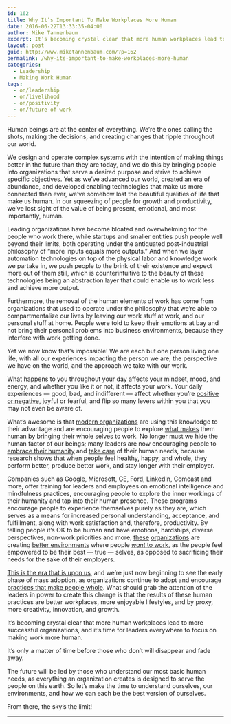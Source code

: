 ```yaml
---
id: 162
title: Why It’s Important To Make Workplaces More Human
date: 2016-06-22T13:33:35-04:00
author: Mike Tannenbaum
excerpt: It’s becoming crystal clear that more human workplaces lead to more successful organizations, and it’s time for leaders everywhere to focus on making work more human.
layout: post
guid: http://www.miketannenbaum.com/?p=162
permalink: /why-its-important-to-make-workplaces-more-human
categories:
  - Leadership
  - Making Work Human
tags:
  - on/leadership
  - on/livelihood
  - on/positivity
  - on/future-of-work
---
```

<div class="section-inner layoutSingleColumn">
<p id="31d5" class="graf--p graf-after--figure">Human beings are at the center of everything. We’re the ones calling the shots, making the decisions, and creating changes that ripple throughout our world.</p>
<p id="f85e" class="graf--p graf-after--p">We design and operate complex systems with the intention of making things better in the future than they are today, and we do this by bringing people into organizations that serve a desired purpose and strive to achieve specific objectives. Yet as we’ve advanced our world, created an era of abundance, and developed enabling technologies that make us more connected than ever, we’ve somehow lost the beautiful qualities of life that make us human. In our squeezing of people for growth and productivity, we’ve lost sight of the value of being present, emotional, and most importantly, human.</p>
<p id="0cea" class="graf--p graf-after--p">Leading organizations have become bloated and overwhelming for the people who work there, while startups and smaller entities push people well beyond their limits, both operating under the antiquated post-industrial philosophy of “more inputs equals more outputs.” And when we layer automation technologies on top of the physical labor and knowledge work we partake in, we push people to the brink of their existence and expect more out of them still, which is counterintuitive to the beauty of these technologies being an abstraction layer that could enable us to work less and achieve more output.</p>
<p id="bda2" class="graf--p graf-after--p">Furthermore, the removal of the human elements of work has come from organizations that used to operate under the philosophy that we’re able to compartmentalize our lives by leaving our work stuff at work, and our personal stuff at home. People were told to keep their emotions at bay and not bring their personal problems into business environments, because they interfere with work getting done.</p>
<p id="d7b4" class="graf--p graf-after--p">Yet we now know that’s impossible! We are each but one person living one life, with all our experiences impacting the person we are, the perspective we have on the world, and the approach we take with our work.</p>
<p id="22cb" class="graf--p graf-after--p">What happens to you throughout your day affects your mindset, mood, and energy, and whether you like it or not, it affects your work. Your daily experiences — good, bad, and indifferent — affect whether you’re <a class="markup--anchor markup--p-anchor" href="https://medium.com/enjoy-humanity/mindset-grow-your-potential-with-positive-perspectives-66dab7e7580d" data-href="https://medium.com/enjoy-humanity/mindset-grow-your-potential-with-positive-perspectives-66dab7e7580d">positive or negative</a>, joyful or fearful, and flip so many levers within you that you may not even be aware of.</p>
<p id="e31a" class="graf--p graf-after--p">What’s awesome is that <a class="markup--anchor markup--p-anchor" href="http://nymag.com/thecut/2016/04/etsy-capitalism-c-v-r.html" rel="nofollow" data-href="http://nymag.com/thecut/2016/04/etsy-capitalism-c-v-r.html">modern organizations</a> are using this knowledge to their advantage and are encouraging people to explore <a class="markup--anchor markup--p-anchor" href="https://www.washingtonpost.com/news/on-leadership/wp/2015/03/06/an-unusual-new-policy-for-working-mothers/" rel="nofollow" data-href="https://www.washingtonpost.com/news/on-leadership/wp/2015/03/06/an-unusual-new-policy-for-working-mothers/">what makes</a> them human by bringing their whole selves to work. No longer must we hide the human factor of our beings; many leaders are now encouraging people to <a class="markup--anchor markup--p-anchor" href="http://www.slideshare.net/LuminaryLabs/the-human-company-playbook-version-10" rel="nofollow" data-href="http://www.slideshare.net/LuminaryLabs/the-human-company-playbook-version-10">embrace their humanity</a> and <a class="markup--anchor markup--p-anchor" href="http://www.fastcompany.com/3028763/bottom-line/how-ceos-can-actually-take-maternity-leave" rel="nofollow" data-href="http://www.fastcompany.com/3028763/bottom-line/how-ceos-can-actually-take-maternity-leave">take care</a> of their human needs, because research shows that when people feel healthy, happy, and whole, they perform better, produce better work, and stay longer with their employer.</p>
<p id="c4a3" class="graf--p graf-after--p">Companies such as Google, Microsoft, GE, Ford, LinkedIn, Comcast and more, offer training for leaders and employees on emotional intelligence and mindfulness practices, encouraging people to explore the inner workings of their humanity and tap into their human presence. These programs encourage people to experience themselves purely as they are, which serves as a means for increased personal understanding, acceptance, and fulfillment, along with work satisfaction and, therefore, productivity. By telling people it’s OK to be human and have emotions, hardships, diverse perspectives, non-work priorities and more, <a class="markup--anchor markup--p-anchor" href="http://workat.crew.co/" rel="nofollow" data-href="http://workat.crew.co/">these</a> <a class="markup--anchor markup--p-anchor" href="https://buffer.com/journey" rel="nofollow" data-href="https://buffer.com/journey">organizations</a> are creating <a class="markup--anchor markup--p-anchor" href="http://www.creativereview.co.uk/cr-blog/2016/april/creative-brains-need-time-off/" rel="nofollow" data-href="http://www.creativereview.co.uk/cr-blog/2016/april/creative-brains-need-time-off/">better environments</a> where people <a class="markup--anchor markup--p-anchor" href="https://themanual.org/read/issues/5/kate-kiefer-lee/article" rel="nofollow" data-href="https://themanual.org/read/issues/5/kate-kiefer-lee/article"><em class="markup--em markup--p-em">want</em> to work</a>, as the people feel empowered to be their best — true — selves, as opposed to sacrificing their needs for the sake of their employers.</p>
<p id="059b" class="graf--p graf-after--p"><a class="markup--anchor markup--p-anchor" href="http://dupress.com/articles/human-capital-trends-introduction/" rel="nofollow" data-href="http://dupress.com/articles/human-capital-trends-introduction/">This is the era that is upon us</a>, and we’re just now beginning to see the early phase of mass adoption, as organizations continue to adopt and encourage <a class="markup--anchor markup--p-anchor" href="https://hbr.org/2016/06/managing-the-high-intensity-workplace" rel="nofollow" data-href="https://hbr.org/2016/06/managing-the-high-intensity-workplace">practices that make people whole</a>. What should grab the attention of the leaders in power to create this change is that the results of these human practices are better workplaces, more enjoyable lifestyles, and by proxy, more creativity, innovation, and growth.</p>
<p id="0358" class="graf--p graf-after--p">It’s becoming crystal clear that more human workplaces lead to more successful organizations, and it’s time for leaders everywhere to focus on making work more human.</p>
<p id="8389" class="graf--p graf-after--p">It’s only a matter of time before those who don’t will disappear and fade away.</p>
<p id="e428" class="graf--p graf-after--p">The future will be led by those who understand our most basic human needs, as everything an organization creates is designed to serve the people on this earth. So let’s make the time to understand ourselves, our environments, and how we can each be the best version of ourselves.</p>
<p id="0b82" class="graf--p graf-after--p graf--last">From there, the sky’s the limit!</p>


<hr />
<p class="graf--p graf-after--p graf--last"></p>

</div>